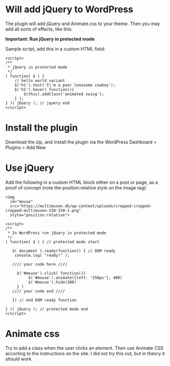# Will add jQuery to WordPress

The plugin will add jQuery and Animate.css to your theme. Then you may add all sorts of effects, like this:

**Important: Run jQuery in protected mode**

Sample script, add this in a custom HTML field:

~~~~
<script>
/**
 * jQuery in protected mode
 */
( function( $ ) {
	// hello world variant
	$('h1').text('I\'m a poor lonesome cowboy');
	$('h1').hover( function(){
		$(this).addClass('animated swing');
	} );
} )( jQuery ); // jquery end
</script>
~~~~

# Install the plugin

Download the zip, and install the plugin via the WordPress Dashboard > Plugins > Add New

# Use jQuery

Add the following in a custom HTML block either on a post or page, as a proof of concept (note the position:relative style on the image tag):

~~~~
<img
  id="mouse"
  src="https://multimusen.dk/wp-content/uploads/cropped-cropped-cropped-multimusen-150-150-1.png"
  style="position:relative">

<script>
/**
 * In WordPress run jQuery in protected mode
 */
( function( $ ) { // protected mode start

   $( document ).ready(function() { // DOM ready
    console.log( "ready!" );

   //// your code here ////

     $('#mouse').click( function(){
          $('#mouse').animate({left: '250px'}, 400)
          $('#mouse').hide(300)
     } )
   //// your code end ////

   }) // end DOM ready function

} )( jQuery ); // protected mode end
</script>
~~~~

# Animate css

Try to add a class when the user clicks an element. Then use Animate CSS accorting to the instructions on the site. I did not try this out, but in theory it *should* work.
